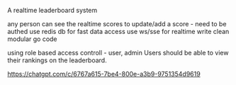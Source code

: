 A realtime leaderboard system

any person can see the realtime scores
to update/add a score - need to be authed
use redis db for fast data access
use ws/sse for realtime
write clean modular go code

using role based access controll - user, admin
Users should be able to view their rankings on the leaderboard.


https://chatgpt.com/c/6767a615-7be4-800e-a3b9-9751354d9619

